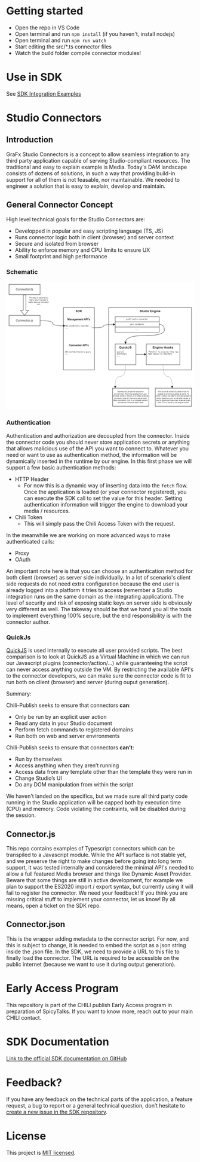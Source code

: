 # Getting started

* Open the repo in VS Code 
* Open terminal and run `npm install` (if you haven't, install nodejs)
* Open terminal and run `npm run watch`
* Start editing the src/*.ts connector files
* Watch the build folder compile connector modules! 

# Use in SDK

See [SDK Integration Examples](https://github.com/chili-publish/editor-sdk-integration-examples)


# Studio Connectors

## Introduction

GraFx Studio Connectors is a concept to allow seamless integration to any third party application capable of serving Studio-compliant resources. The traditional and easy to explain example is Media. Today's DAM landscape consists of dozens of solutions, in such a way that providing build-in support for all of them is not feasable, nor maintainable. We needed to engineer a solution that is easy to explain, develop and maintain. 

## General Connector Concept

High level technical goals for the Studio Connectors are:

* Developped in popular and easy scripting language (TS, JS)
* Runs connector logic both in client (browser) and server context
* Secure and isolated from browser
* Ability to enforce memory and CPU limits to ensure UX
* Small footprint and high performance

### Schematic
![Connector Architecture Overview](./docs/assets/Connectors.png)

### Authentication
Authentication and authorization are decoupled from the connector. Inside the connector code you should never store application secrets or anything that allows malicious use of the API you want to connect to. Whatever you need or want to use as authentication method, the information will be dynamically inserted in the runtime by our engine. 
In this first phase we will support a few basic authentication methods:

* HTTP Header
  * For now this is a dynamic way of inserting data into the `fetch` flow. Once the application is loaded (or your connector registered), you can execute the SDK call to set the value for this header. Setting authentication information will trigger the engine to download your media / resources.
* Chili Token
  * This will simply pass the Chili Access Token with the request.

In the meanwhile we are working on more advanced ways to make authenticated calls:
* Proxy
* OAuth

An important note here is that you can choose an authentication method for both client (browser) as server side individually. In a lot of scenario's client side requests do not need extra configuration because the end user is already logged into a platform it tries to access (remember a Studio integration runs on the same domain as the integrating application). The level of security and risk of exposing static keys on server side is obviously very different as well. 
The takeway should be that we hand you all the tools to implement everything 100% secure, but the end responsibility is with the connector author.

### QuickJs

[QuickJS](https://bellard.org/quickjs/) is used internally to execute all user provided scripts. The best comparison is to look at QuickJS as a Virtual Machine in which we can run our Javascript plugins (connector/action/...) while guaranteeing the script can never access anything outside the VM. By restricting the available API's to the connector developers, we can make sure the connector code is fit to run both on client (browser) and server (during ouput generation).

Summary:

Chili-Publish seeks to ensure that connectors **can**:

* Only be run by an explicit user action
* Read any data in your Studio document
* Perform fetch commands to registered domains
* Run both on web and server environments

Chili-Publish seeks to ensure that connectors **can’t**:

* Run by themselves
* Access anything when they aren’t running
* Access data from any template other than the template they were run in
* Change Studio’s UI
* Do any DOM manipulation from within the script

We haven't landed on the specifics, but we made sure all third party code running in the Studio application will be capped both by execution time (CPU) and memory. Code violating the contraints, will be disabled during the session.

## Connector.js 

This repo contains examples of Typescript connectors which can be transpiled to a Javascript module. While the API surface is not stable yet, and we preserve the right to make changes before going into long term support, it was tested internally and considered the minimal API's needed to allow a full featured Media browser and things like Dynamic Asset Provider. Beware that some things are still in active development, for example we plan to support the ES2020 import / export syntax, but currently using it will fail to register the connector. 
We need your feedback! If you think you are missing critical stuff to implement your connector, let us know! By all means, open a ticket on the SDK repo.

## Connector.json

This is the wrapper adding metadata to the connector script. For now, and this is subject to change, it is needed to embed the script as a json string inside the .json file. In the SDK, we need to provide a URL to this file to finally load the connector. The URL is required to be accessible on the public internet (because we want to use it during output generation).

# Early Access Program

This repository is part of the CHILI publish Early Access program in preparation of SpicyTalks. If you want to know more, reach out to your main CHILI contact.

# SDK Documentation

[Link to the official SDK documentation on GitHub](https://chili-publish.github.io/studio-sdk/)

# Feedback?

If you have any feedback on the technical parts of the application, a feature request, a bug to report or a general technical question, don’t hesitate to [create a new issue in the SDK repository](https://github.com/chili-publish/editor-sdk/issues/new/choose).

# License

This project is [MIT licensed](https://github.com/chili-publish/grafx-connector-template/blob/main/LICENSE).
